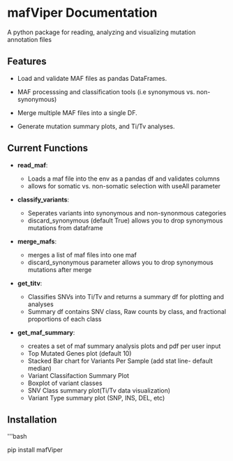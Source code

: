 # mafViper Documentation

A python package for reading, analyzing and visualizing mutation annotation files

## Features

- Load and validate MAF files as pandas DataFrames.

- MAF processsing and classification tools (i.e synonymous vs. non-synonymous)

- Merge multiple MAF files into a single DF. 

- Generate mutation summary plots, and Ti/Tv analyses. 


## Current Functions

* **read_maf**: 
	- Loads a maf file into the env as a pandas df and validates columns
	- allows for somatic vs. non-somatic selection with useAll parameter

* **classify_variants**:
	- Seperates variants into synonymous and non-synonmous categories
	- discard_synonymous (default True) allows you to drop synonymous mutations from dataframe
* **merge_mafs**:
	- merges a list of maf files into one maf
	- discard_synonymous parameter allows you to drop synonymous mutations after merge
* **get_titv**:
	- Classifies SNVs into Ti/Tv and returns a summary df for plotting and analyses
	- Summary df contains SNV class, Raw counts by class, and fractional proportions of each class 

* **get_maf_summary**:
	- creates a set of maf summary analysis plots and pdf per user input 
	- Top Mutated Genes plot (default 10)
	- Stacked Bar chart for Variants Per Sample (add stat line- default median)
	- Variant Classifaction Summary Plot
	- Boxplot of variant classes 
	- SNV Class summary  plot(Ti/Tv data visualization)
	- Variant Type summary plot (SNP, INS, DEL, etc)

## Installation

'''bash

pip install mafViper

 
